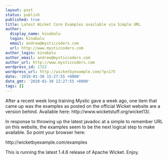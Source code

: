 ```yaml
---
layout: post
status: publish
published: true
title: Latest Wicket Core Examples available via Simple URL
author:
  display_name: kinabalu
  login: kinabalu
  email: andrew@mysticcoders.com
  url: http://www.mysticcoders.com
author_login: kinabalu
author_email: andrew@mysticcoders.com
author_url: http://www.mysticcoders.com
wordpress_id: 1722
wordpress_url: http://wicketbyexample.com/?p=175
date: '2010-01-30 15:27:55 +0000'
date_gmt: '2010-01-30 22:27:55 +0000'
tags: []
---
```

<p>After a recent week long training Mystic gave a week ago, one item that came up was the examples as posted on the official Wicket website are a version behind.  Available here: http://www.wicketstuff.org/wicket13/.</p>
<p>In response to throwing up the latest javadoc at a simple to remember URL on this website, the examples seem to be the next logical step to make available.  So point your browser here:</p>
<p>http://wicketbyexample.com/examples</p>
<p>This is running the latest 1.4.6 release of Apache Wicket.  Enjoy.</p>
